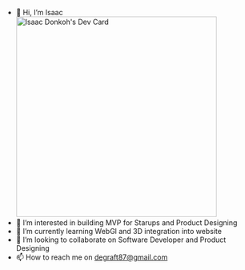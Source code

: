 - 👋 Hi, I’m Isaac
<a href="https://app.daily.dev/seyboy"><img src="https://api.daily.dev/devcards/2b63a107c50343d2be9d5f307f72add0.png?r=hya" width="400" alt="Isaac Donkoh's Dev Card"/></a>
- 👀 I’m interested in building MVP for Starups and Product Designing
- 🌱 I’m currently learning WebGl and 3D integration into website 
- 💞️ I’m looking to collaborate on Software Developer and Product Designing
- 📫 How to reach me on degraft87@gmail.com

<!---
seyboy/seyboy is a ✨ special ✨ repository because its `README.md` (this file) appears on your GitHub profile.
You can click the Preview link to take a look at your changes.
--->

